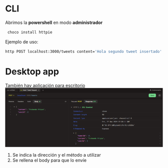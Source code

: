 # CLI

Abrimos la **powershell** en modo **administrador**

```bash
 choco install httpie
```

Ejemplo de uso:

```bash
http POST localhost:3000/tweets content='Hola segundo tweet insertado' userId=1
```

# Desktop app

[También hay aplicación para escritorio](https://httpie.io/)
![Httpie Desktop](httpieDesktop.png)

1. Se indica la dirección y el método a utilizar
2. Se rellena el body para que lo envíe
